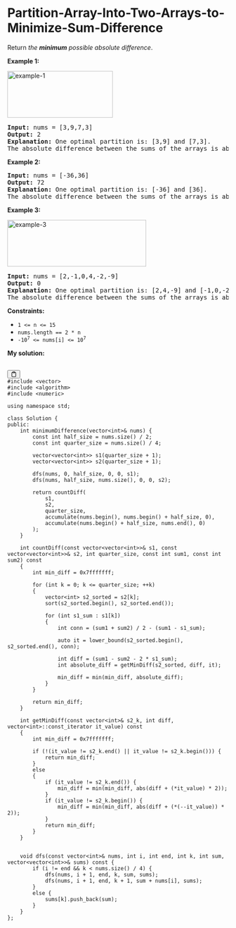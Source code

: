 # Partition-Array-Into-Two-Arrays-to-Minimize-Sum-Difference

<p>Return <em>the <strong>minimum</strong> possible absolute difference</em>.</p>
<p><strong class="example">Example 1:</strong></p>
<img alt="example-1" src="https://assets.leetcode.com/uploads/2021/10/02/ex1.png" style="width: 240px; height: 106px;">
<pre><strong>Input:</strong> nums = [3,9,7,3]
<strong>Output:</strong> 2
<strong>Explanation:</strong> One optimal partition is: [3,9] and [7,3].
The absolute difference between the sums of the arrays is abs((3 + 9) - (7 + 3)) = 2.
</pre>
<p><strong class="example">Example 2:</strong></p>
<pre><strong>Input:</strong> nums = [-36,36]
<strong>Output:</strong> 72
<strong>Explanation:</strong> One optimal partition is: [-36] and [36].
The absolute difference between the sums of the arrays is abs((-36) - (36)) = 72.
</pre>
<p><strong class="example">Example 3:</strong></p>
<img alt="example-3" src="https://assets.leetcode.com/uploads/2021/10/02/ex3.png" style="width: 316px; height: 106px;">
<pre><strong>Input:</strong> nums = [2,-1,0,4,-2,-9]
<strong>Output:</strong> 0
<strong>Explanation:</strong> One optimal partition is: [2,4,-9] and [-1,0,-2].
The absolute difference between the sums of the arrays is abs((2 + 4 + -9) - (-1 + 0 + -2)) = 0.
</pre>
<p><strong>Constraints:</strong></p>

<ul>
	<li><code>1 &lt;= n &lt;= 15</code></li>
	<li><code>nums.length == 2 * n</code></li>
	<li><code>-10<sup>7</sup> &lt;= nums[i] &lt;= 10<sup>7</sup></code></li>
</ul>
</div></div>
<p><strong>My solution:</strong></p>

<pre>
<div class="bg-black rounded-md mb-4">
<div class="flex items-center relative text-gray-200 bg-gray-800 px-4 py-2 text-xs font-sans justify-between rounded-t-md"><span></span><button class="flex ml-auto gap-2"><svg stroke="currentColor" fill="none" stroke-width="2" viewBox="0 0 24 24" stroke-linecap="round" stroke-linejoin="round" class="h-4 w-4" height="1em" width="1em" xmlns="http://www.w3.org/2000/svg"><path d="M16 4h2a2 2 0 0 1 2 2v14a2 2 0 0 1-2 2H6a2 2 0 0 1-2-2V6a2 2 0 0 1 2-2h2"></path><rect x="8" y="2" width="8" height="4" rx="1" ry="1"></rect></svg</button></div><div class="p-4 overflow-y-auto"><code class="!whitespace-pre hljs language-c++"><span class="hljs-meta">#<span class="hljs-keyword">include</span> <span class="hljs-string">&lt;vector&gt;</span></span>
<span class="hljs-meta">#<span class="hljs-keyword">include</span> <span class="hljs-string">&lt;algorithm&gt;</span></span>
<span class="hljs-meta">#<span class="hljs-keyword">include</span> <span class="hljs-string">&lt;numeric&gt;</span></span>

<span class="hljs-keyword">using</span> <span class="hljs-keyword">namespace</span> std;

<span class="hljs-keyword">class</span> <span class="hljs-title class_">Solution</span> {
<span class="hljs-keyword">public</span>:
    <span class="hljs-function"><span class="hljs-type">int</span> <span class="hljs-title">minimumDifference</span><span class="hljs-params">(vector&lt;<span class="hljs-type">int</span>&gt;&amp; nums)</span> </span>{
        <span class="hljs-type">const</span> <span class="hljs-type">int</span> half_size = nums.<span class="hljs-built_in">size</span>() / <span class="hljs-number">2</span>;
        <span class="hljs-type">const</span> <span class="hljs-type">int</span> quarter_size = nums.<span class="hljs-built_in">size</span>() / <span class="hljs-number">4</span>;

        vector&lt;vector&lt;<span class="hljs-type">int</span>&gt;&gt; <span class="hljs-built_in">s1</span>(quarter_size + <span class="hljs-number">1</span>);
        vector&lt;vector&lt;<span class="hljs-type">int</span>&gt;&gt; <span class="hljs-built_in">s2</span>(quarter_size + <span class="hljs-number">1</span>);

        <span class="hljs-built_in">dfs</span>(nums, <span class="hljs-number">0</span>, half_size, <span class="hljs-number">0</span>, <span class="hljs-number">0</span>, s1);
        <span class="hljs-built_in">dfs</span>(nums, half_size, nums.<span class="hljs-built_in">size</span>(), <span class="hljs-number">0</span>, <span class="hljs-number">0</span>, s2);

        <span class="hljs-keyword">return</span> <span class="hljs-built_in">countDiff</span>(
            s1,
            s2,
            quarter_size,
            <span class="hljs-built_in">accumulate</span>(nums.<span class="hljs-built_in">begin</span>(), nums.<span class="hljs-built_in">begin</span>() + half_size, <span class="hljs-number">0</span>),
            <span class="hljs-built_in">accumulate</span>(nums.<span class="hljs-built_in">begin</span>() + half_size, nums.<span class="hljs-built_in">end</span>(), <span class="hljs-number">0</span>)
        );
    }

    <span class="hljs-function"><span class="hljs-type">int</span> <span class="hljs-title">countDiff</span><span class="hljs-params">(<span class="hljs-type">const</span> vector&lt;vector&lt;<span class="hljs-type">int</span>&gt;&gt;&amp; s1, <span class="hljs-type">const</span> vector&lt;vector&lt;<span class="hljs-type">int</span>&gt;&gt;&amp; s2, <span class="hljs-type">int</span> quarter_size, <span class="hljs-type">const</span> <span class="hljs-type">int</span> sum1, <span class="hljs-type">const</span> <span class="hljs-type">int</span> sum2)</span> <span class="hljs-type">const</span>
    </span>{
        <span class="hljs-type">int</span> min_diff = <span class="hljs-number">0x7fffffff</span>;

        <span class="hljs-keyword">for</span> (<span class="hljs-type">int</span> k = <span class="hljs-number">0</span>; k &lt;= quarter_size; ++k)
        {
            vector&lt;<span class="hljs-type">int</span>&gt; s2_sorted = s2[k];
            <span class="hljs-built_in">sort</span>(s2_sorted.<span class="hljs-built_in">begin</span>(), s2_sorted.<span class="hljs-built_in">end</span>());

            <span class="hljs-keyword">for</span> (<span class="hljs-type">int</span> s1_sum : s1[k])
            {
                <span class="hljs-type">int</span> conn = (sum1 + sum2) / <span class="hljs-number">2</span> - (sum1 - s1_sum);

                <span class="hljs-keyword">auto</span> it = <span class="hljs-built_in">lower_bound</span>(s2_sorted.<span class="hljs-built_in">begin</span>(), s2_sorted.<span class="hljs-built_in">end</span>(), conn);

                <span class="hljs-type">int</span> diff = (sum1 - sum2 - <span class="hljs-number">2</span> * s1_sum);
                <span class="hljs-type">int</span> absolute_diff = <span class="hljs-built_in">getMinDiff</span>(s2_sorted, diff, it);

                min_diff = <span class="hljs-built_in">min</span>(min_diff, absolute_diff);
            }
        }

        <span class="hljs-keyword">return</span> min_diff;
    }

    <span class="hljs-function"><span class="hljs-type">int</span> <span class="hljs-title">getMinDiff</span><span class="hljs-params">(<span class="hljs-type">const</span> vector&lt;<span class="hljs-type">int</span>&gt;&amp; s2_k, <span class="hljs-type">int</span> diff, vector&lt;<span class="hljs-type">int</span>&gt;::const_iterator it_value)</span> <span class="hljs-type">const</span>
    </span>{
        <span class="hljs-type">int</span> min_diff = <span class="hljs-number">0x7fffffff</span>;

        <span class="hljs-keyword">if</span> (!(it_value != s2_k.<span class="hljs-built_in">end</span>() || it_value != s2_k.<span class="hljs-built_in">begin</span>())) {
            <span class="hljs-keyword">return</span> min_diff;
        }
        <span class="hljs-keyword">else</span>
        {
            <span class="hljs-keyword">if</span> (it_value != s2_k.<span class="hljs-built_in">end</span>()) {
                min_diff = <span class="hljs-built_in">min</span>(min_diff, <span class="hljs-built_in">abs</span>(diff + (*it_value) * <span class="hljs-number">2</span>));
            }
            <span class="hljs-keyword">if</span> (it_value != s2_k.<span class="hljs-built_in">begin</span>()) {
                min_diff = <span class="hljs-built_in">min</span>(min_diff, <span class="hljs-built_in">abs</span>(diff + (*(--it_value)) * <span class="hljs-number">2</span>));
            }
            <span class="hljs-keyword">return</span> min_diff;
        }
    }


    <span class="hljs-function"><span class="hljs-type">void</span> <span class="hljs-title">dfs</span><span class="hljs-params">(<span class="hljs-type">const</span> vector&lt;<span class="hljs-type">int</span>&gt;&amp; nums, <span class="hljs-type">int</span> i, <span class="hljs-type">int</span> end, <span class="hljs-type">int</span> k, <span class="hljs-type">int</span> sum, vector&lt;vector&lt;<span class="hljs-type">int</span>&gt;&gt;&amp; sums)</span> <span class="hljs-type">const</span> </span>{
        <span class="hljs-keyword">if</span> (i != end &amp;&amp; k &lt; nums.<span class="hljs-built_in">size</span>() / <span class="hljs-number">4</span>) {
            <span class="hljs-built_in">dfs</span>(nums, i + <span class="hljs-number">1</span>, end, k, sum, sums);
            <span class="hljs-built_in">dfs</span>(nums, i + <span class="hljs-number">1</span>, end, k + <span class="hljs-number">1</span>, sum + nums[i], sums);
        }
        <span class="hljs-keyword">else</span> {
            sums[k].<span class="hljs-built_in">push_back</span>(sum);
        }
    }
};
</code></div></div></pre>

